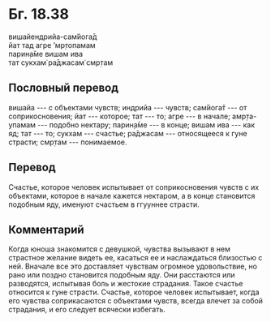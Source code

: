 # Бг. 18.38
вишайендрийа-сам̇йога̄д<br/>
йат тад агре ’мр̣топамам<br/>
парин̣а̄ме вишам ива<br/>
тат сукхам̇ ра̄джасам̇ смр̣там
## Пословный перевод

вишайа --- с объектами чувств; индрийа --- чувств; сам̇йога̄т --- от
соприкосновения; йат --- которое; тат --- то; агре --- в начале;
амр̣та-упамам --- подобно нектару; парин̣а̄ме --- в конце; вишам ива ---
как яд; тат --- то; сукхам --- счастье; ра̄джасам --- относящееся к гуне
страсти; смр̣там --- понимаемое.

## Перевод

Счастье, которое человек испытывает от соприкосновения чувств с их
объектами, которое в начале кажется нектаром, а в конце становится
подобным яду, именуют счастьем в ггууннее страсти.

## Комментарий

Когда юноша знакомится с девушкой, чувства вызывают в нем страстное
желание видеть ее, касаться ее и наслаждаться близостью с ней. Вначале
все это доставляет чувствам огромное удовольствие, но рано или поздно
становится подобным яду. Они расстаются или разводятся, испытывая боль и
жестокие страдания. Такое счастье относится к гуне страсти. Счастье,
которое человек испытывает, когда его чувства соприкасаются с объектами
чувств, всегда влечет за собой страдания, и его следует всячески
избегать.
